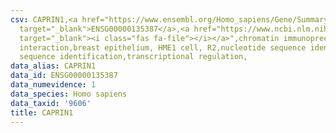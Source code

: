 ```yaml
---
csv: CAPRIN1,<a href="https://www.ensembl.org/Homo_sapiens/Gene/Summary?db=core;g=ENSG00000135387"
  target="_blank">ENSG00000135387</a>,<a href="https://www.ncbi.nlm.nih.gov/pubmed/22863008"
  target="_blank"><i class="fas fa-file"></i></a>",chromatin immunoprecipitation assay,direct
  interaction,breast epithelium, HME1 cell, R2,nucleotide sequence identification,nucleotide
  sequence identification,transcriptional regulation,
data_alias: CAPRIN1
data_id: ENSG00000135387
data_numevidence: 1
data_species: Homo sapiens
data_taxid: '9606'
title: CAPRIN1
---
```

